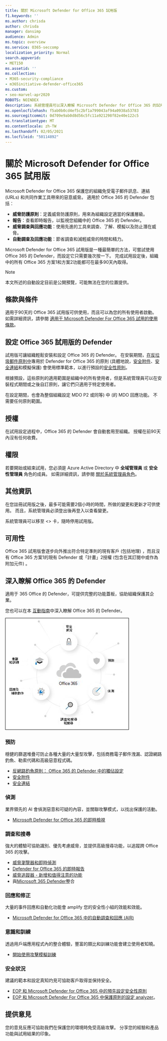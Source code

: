 ```yaml
---
title: 關於 Microsoft Defender for Office 365 試用版
f1.keywords: ''
ms.author: chrisda
author: chrisda
manager: dansimp
audience: Admin
ms.topic: overview
ms.service: O365-seccomp
localization_priority: Normal
search.appverid:
- MET150
ms.assetid: ''
ms.collection:
- M365-security-compliance
- m365initiative-defender-office365
ms.custom:
- seo-marvel-apr2020
ROBOTS: NOINDEX
description: 系統管理員可以深入瞭解 Microsoft Defender for Office 365 的試用模式
ms.openlocfilehash: f5ab0b0cd4ef5c2bf1a799043af94a0938a53783
ms.sourcegitcommit: 0d709e9ab0d8d56c5fc11a921298f82e40e122c5
ms.translationtype: MT
ms.contentlocale: zh-TW
ms.lasthandoff: 02/05/2021
ms.locfileid: "50114892"
---
```

# <a name="about-the-microsoft-defender-for-office-365-trial"></a>關於 Microsoft Defender for Office 365 試用版

Microsoft Defender for Office 365 保護您的組織免受電子郵件訊息、連結 (URLs) 和共同作業工具帶來的惡意威脅。 適用於 Office 365 的 Defender 包括：

- **威脅防護原則**：定義威脅防護原則，用來為組織設定適當的保護層級。
- **報告**：查看即時報告，以監視您組織中的 Office 365 的 Defender。
- **威脅調查與回應功能**：使用先進的工具來調查、了解、模擬以及防止潛在威脅。
- **自動調查及回應功能**：節省調查和減輕威脅的時間和精力。

Microsoft Defender for Office 365 試用版是一種最簡單的方法，可嘗試使用 Office 365 的 Defender，而設定它只需要幾次按一下。 完成試用設定後，組織中的所有 Office 365 方案1和方案2功能都可在最多90天內取得。

> [!NOTE]
> 本文所述的自動設定目前是公開預覽，可能無法在您的位置提供。

## <a name="terms-and-conditions"></a>條款與條件

適用于90天的 Office 365 試用版可供使用，而且可以為您的所有使用者啟動。 如需詳細資訊，請參閱 [適用于 Microsoft Defender For Office 365 試用的使用條款](terms-of-use-defender-for-office-365-trial.md)。

## <a name="set-up-a-defender-for-office-365-trial"></a>設定 Office 365 試用版的 Defender

試用版可讓組織輕鬆安裝和設定 Office 365 的 Defender。 在安裝期間，[在反垃圾郵件原則中](set-up-anti-phishing-policies.md#impersonation-settings-in-anti-phishing-policies-in-microsoft-defender-for-office-365)專用於 Defender for Office 365 的原則 (具體地說，[安全附件](atp-safe-attachments.md)、[安全連結](atp-safe-links.md)和模擬保護) 會使用標準範本，以進行預設的[安全性原則](preset-security-policies.md)。

根據預設，這些原則的適用範圍是組織中的所有使用者，但是系統管理員可以在安裝程式期間或之後自訂原則，讓它們只適用于特定使用者。

在設定期間，也會為整個組織設定 MDO P2 或同等) 中 (的 MDO 回應功能。 不需要任何原則範圍。

## <a name="licensing"></a>授權

在試用設定過程中，Office 365 的 Defender 會自動套用至組織。 授權在前90天內沒有任何收費。

## <a name="permissions"></a>權限

若要開始或結束試用，您必須是 Azure Active Directory 中 **全域管理員** 或 **安全性管理員** 角色的成員。 如需詳細資訊，請參閱 [關於系統管理員角色](https://docs.microsoft.com/microsoft-365/admin/add-users/about-admin-roles)。

## <a name="additional-information"></a>其他資訊

在您註冊試用版之後，最多可能需要2個小時的時間，所做的變更和更新才可供使用。 而且，系統管理員必須登出後再登入以查看變更。

系統管理員可以移至 <> 卡，隨時停用試用版。

## <a name="availability"></a>可用性

Office 365 試用版會逐步向外推出符合特定準則的現有客戶 (包括地理) ，而且沒有 Office 365 方案1的現有 Defender 或「計畫」2授權 (包含在其訂閱中或作為附加元件) 。

## <a name="learn-more-about-defender-for-office-365"></a>深入瞭解 Office 365 的 Defender

適用于 365 Office 的 Defender，可提供完整的功能蓋板，協助組織保護其企業。

您也可以在本 [互動指南](https://techcommunity.microsoft.com/t5/video-hub/protect-your-organization-with-microsoft-365-defender/m-p/1671189)中深入瞭解 Office 365 的 Defender。

![Microsoft Defender for Office 365 概念圖表](../../media/microsoft-defender-for-office-365.png)

### <a name="prevention"></a>預防

穩健的篩選堆疊可防止各種大量的大量型攻擊，包括商務電子郵件洩漏、認證網路釣魚、勒索代碼和高級惡意程式碼。

- [反網路釣魚原則： Office 365 的 Defender 中的獨佔設定](set-up-anti-phishing-policies.md#exclusive-settings-in-anti-phishing-policies-in-microsoft-defender-for-office-365)
- [安全附件](atp-safe-attachments.md)
- [安全連結](atp-safe-links.md)

### <a name="detection"></a>偵測

業界領先的 AI 會偵測惡意和可疑的內容，並關聯攻擊模式，以找出保護的活動。

- [Microsoft Defender for Office 365 的即時檢視](campaigns.md)

### <a name="investigation-and-hunting"></a>調查和搜尋

強大的體驗可協助識別、優先考慮威脅，並提供高級搜尋功能，以追蹤跨 Office 365 的攻擊。

- [威脅瀏覽器和即時偵測](threat-explorer.md)
- [Defender for Office 365 的即時報告](view-reports-for-atp.md)
- [威脅追蹤器 - 新增和值得注意的功能](threat-trackers.md)
- 與[Microsoft 365 Defender](https://docs.microsoft.com/microsoft-365/security/mtp/microsoft-threat-protection)整合

### <a name="response-and-remediation"></a>回應和修正

大量的事件回應和自動化功能會 amplify 您的安全性小組的效能和效能。

- [Microsoft Defender for Office 365 中的自動調查和回應 (AIR) ](office-365-air.md)

### <a name="awareness-and-training"></a>意識和訓練

透過用戶端應用程式內的整合體驗，豐富的類比和訓練功能會建立使用者知曉。

- [開始使用攻擊模擬訓練](attack-simulation-training-get-started.md)

### <a name="secure-posture"></a>安全狀況

建議的範本和設定真知灼見可協助客戶取得並保持安全。

- [EOP 和 Microsoft Defender for Office 365 中的預先設定安全性原則](preset-security-policies.md)
- [EOP 和 Microsoft Defender For Office 365 中保護原則的設定 analyzer](configuration-analyzer-for-security-policies.md)。

## <a name="give-feedback"></a>提供意見

您的意見反應可協助我們在保護您的環境時免受高級攻擊。 分享您的經驗和產品功能與試用結果的印象。
